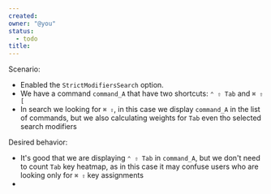 ```yaml
---
created:
owner: "@you"
status:
  - todo
title:
---
```

Scenario:
- Enabled the `StrictModifiersSearch` option.
- We have a command `command_A` that have two shortcuts: `⌃ ⇧ Tab` and `⌘ ⇧ [`
- In search we looking for `⌘ ⇧`, in this case we display `command_A` in the list of commands, but we also calculating weights for `Tab` even tho selected search modifiers

Desired behavior:
- It's good that we are displaying `⌃ ⇧ Tab` in `command_A`, but we don't need to count `Tab` key heatmap, as in this case it may confuse users who are looking only for  `⌘ ⇧` key assignments
- 